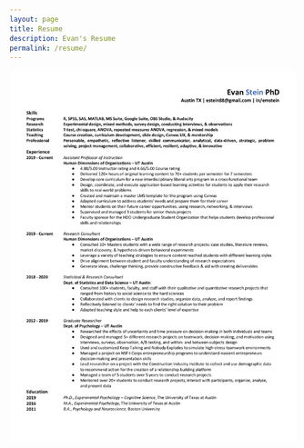 ```yaml
---
layout: page
title: Resume
description: Evan's Resume
permalink: /resume/
---
```


![Resume](/assets/img/EvanStein_Resume-Git-1.png)
